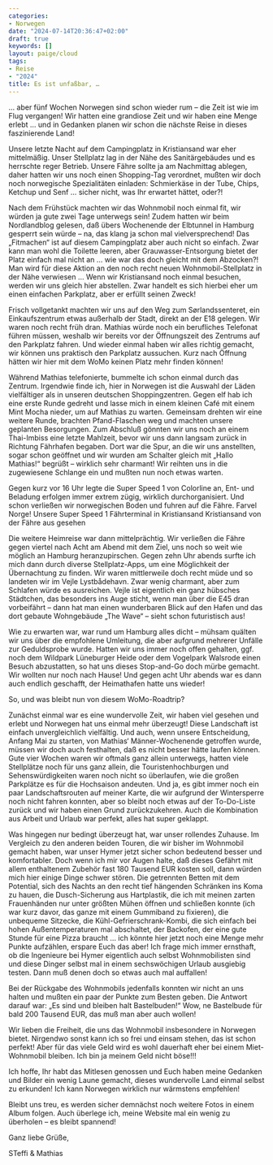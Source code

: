```yaml
---
categories:
- Norwegen
date: "2024-07-14T20:36:47+02:00"
draft: true
keywords: []
layout: paige/cloud
tags:
- Reise
- "2024"
title: Es ist unfaßbar, …
---
```


… aber fünf Wochen Norwegen sind schon wieder rum – die Zeit ist wie im Flug vergangen! Wir hatten eine grandiose Zeit und wir haben eine Menge erlebt … und in Gedanken planen wir schon die nächste Reise in dieses faszinierende Land!

Unsere letzte Nacht auf dem Campingplatz in Kristiansand war eher mittelmäßig. Unser Stellplatz lag in der Nähe des Sanitärgebäudes und es herrschte reger Betrieb. Unsere Fähre sollte ja am Nachmittag ablegen, daher hatten wir uns noch einen Shopping-Tag verordnet, mußten wir doch noch norwegische Spezialitäten einladen: Schmierkäse in der Tube, Chips, Ketchup und Senf … sicher nicht, was Ihr erwartet hättet, oder?!

Nach dem Frühstück machten wir das Wohnmobil noch einmal fit, wir würden ja gute zwei Tage unterwegs sein! Zudem hatten wir beim Nordlandblog gelesen, daß übers Wochenende der Elbtunnel in Hamburg gesperrt sein würde – na, das klang ja schon mal vielversprechend! Das „Fitmachen“ ist auf diesem Campingplatz aber auch nicht so einfach. Zwar kann man wohl die Toilette leeren, aber Grauwasser-Entsorgung bietet der Platz einfach mal nicht an … wie war das doch gleicht mit dem Abzocken?! Man wird für diese Aktion an den noch recht neuen Wohnmobil-Stellplatz in der Nähe verwiesen … Wenn wir Kristiansand noch einmal besuchen, werden wir uns gleich hier abstellen. Zwar handelt es sich hierbei eher um einen einfachen Parkplatz, aber er erfüllt seinen Zweck!

Frisch vollgetankt machten wir uns auf den Weg zum Sørlandssenteret, ein Einkaufszentrum etwas außerhalb der Stadt, direkt an der E18 gelegen. Wir waren noch recht früh dran. Mathias würde noch ein berufliches Telefonat führen müssen, weshalb wir bereits vor der Öffnungszeit des Zentrums auf den Parkplatz fahren. Und wieder einmal haben wir alles richtig gemacht, wir können uns praktisch den Parkplatz aussuchen. Kurz nach Öffnung hätten wir hier mit dem WoMo keinen Platz mehr finden können!

Während Mathias telefonierte, bummelte ich schon einmal durch das Zentrum. Irgendwie finde ich, hier in Norwegen ist die Auswahl der Läden vielfältiger als in unseren deutschen Shoppingzentren. Gegen elf hab ich eine erste Runde gedreht und lasse mich in einem kleinen Café mit einem Mint Mocha nieder, um auf Mathias zu warten. Gemeinsam drehten wir eine weitere Runde, brachten Pfand-Flaschen weg und machten unsere geplanten Besorgungen. Zum Abschluß gönnten wir uns noch an einem Thai-Imbiss eine letzte Mahlzeit, bevor wir uns dann langsam zurück in Richtung Fährhafen begaben. Dort war die Spur, an die wir uns anstellten, sogar schon geöffnet und wir wurden am Schalter gleich mit „Hallo Mathias!“ begrüßt – wirklich sehr charmant! Wir reihten uns in die zugewiesene Schlange ein und mußten nun noch etwas warten.

Gegen kurz vor 16 Uhr legte die Super Speed 1 von Colorline an, Ent- und Beladung erfolgen immer extrem zügig, wirklich durchorganisiert. Und schon verließen wir norwegischen Boden und fuhren auf die Fähre. Farvel Norge!
Unsere Super Speed 1
Fährterminal in Kristiansand
Kristiansand von der Fähre aus gesehen

Die weitere Heimreise war dann mittelprächtig. Wir verließen die Fähre gegen viertel nach Acht am Abend mit dem Ziel, uns noch so weit wie möglich an Hamburg heranzupirschen. Gegen zehn Uhr abends surfte ich mich dann durch diverse Stellplatz-Apps, um eine Möglichkeit der Übernachtung zu finden. Wir waren mittlerweile doch recht müde und so landeten wir im Vejle Lystbådehavn. Zwar wenig charmant, aber zum Schlafen würde es ausreichen. Vejle ist eigentlich ein ganz hübsches Städtchen, das besonders ins Auge sticht, wenn man über die E45 dran vorbeifährt – dann hat man einen wunderbaren Blick auf den Hafen und das dort gebaute Wohngebäude „The Wave“ – sieht schon futuristisch aus!

Wie zu erwarten war, war rund um Hamburg alles dicht – mühsam quälten wir uns über die empfohlene Umleitung, die aber aufgrund mehrerer Unfälle zur Geduldsprobe wurde. Hatten wir uns immer noch offen gehalten, ggf. noch dem Wildpark Lüneburger Heide oder dem Vogelpark Walsrode einen Besuch abzustatten, so hat uns dieses Stop-and-Go doch mürbe gemacht. Wir wollten nur noch nach Hause! Und gegen acht Uhr abends war es dann auch endlich geschafft, der Heimathafen hatte uns wieder!

So, und was bleibt nun von diesem WoMo-Roadtrip?

Zunächst einmal war es eine wundervolle Zeit, wir haben viel gesehen und erlebt und Norwegen hat uns einmal mehr überzeugt! Diese Landschaft ist einfach unvergleichlich vielfältig. Und auch, wenn unsere Entscheidung, Anfang Mai zu starten, von Mathias‘ Männer-Wochenende getroffen wurde, müssen wir doch auch festhalten, daß es nicht besser hätte laufen können. Gute vier Wochen waren wir oftmals ganz allein unterwegs, hatten viele Stellplätze noch für uns ganz allein, die Touristenhochburgen und Sehenswürdigkeiten waren noch nicht so überlaufen, wie die großen Parkplätze es für die Hochsaison andeuten. Und ja, es gibt immer noch ein paar Landschaftsrouten auf meiner Karte, die wir aufgrund der Wintersperre noch nicht fahren konnten, aber so bleibt noch etwas auf der To-Do-Liste zurück und wir haben einen Grund zurückzukehren. Auch die Kombination aus Arbeit und Urlaub war perfekt, alles hat super geklappt.

Was hingegen nur bedingt überzeugt hat, war unser rollendes Zuhause. Im Vergleich zu den anderen beiden Touren, die wir bisher im Wohnmobil gemacht haben, war unser Hymer jetzt sicher schon bedeutend besser und komfortabler. Doch wenn ich mir vor Augen halte, daß dieses Gefährt mit allem enthaltenem Zubehör fast 180 Tausend EUR kosten soll, dann würden mich hier einige Dinge schwer stören. Die getrennten Betten mit dem Potential, sich des Nachts an den recht tief hängenden Schränken ins Koma zu hauen, die Dusch-Sicherung aus Hartplastik, die ich mit meinen zarten Frauenhänden nur unter größten Mühen öffnen und schließen konnte (ich war kurz davor, das ganze mit einem Gummiband zu fixieren), die unbequeme Sitzecke, die Kühl-Gefrierschrank-Kombi, die sich einfach bei hohen Außentemperaturen mal abschaltet, der Backofen, der eine gute Stunde für eine Pizza braucht … ich könnte hier jetzt noch eine Menge mehr Punkte aufzählen, erspare Euch das aber! Ich frage mich immer ernsthaft, ob die Ingenieure bei Hymer eigentlich auch selbst Wohnmobilisten sind und diese Dinger selbst mal in einem sechswöchigen Urlaub ausgiebig testen. Dann muß denen doch so etwas auch mal auffallen!

Bei der Rückgabe des Wohnmobils jedenfalls konnten wir nicht an uns halten und mußten ein paar der Punkte zum Besten geben. Die Antwort darauf war: „Es sind und bleiben halt Bastelbuden!“ Wow, ne Bastelbude für bald 200 Tausend EUR, das muß man aber auch wollen!

Wir lieben die Freiheit, die uns das Wohnmobil insbesondere in Norwegen bietet. Nirgendwo sonst kann ich so frei und einsam stehen, das ist schon perfekt! Aber für das viele Geld wird es wohl dauerhaft eher bei einem Miet-Wohnmobil bleiben. Ich bin ja meinem Geld nicht böse!!!

Ich hoffe, Ihr habt das Mitlesen genossen und Euch haben meine Gedanken und Bilder ein wenig Laune gemacht, dieses wundervolle Land einmal selbst zu erkunden! Ich kann Norwegen wirklich nur wärmstens empfehlen!

Bleibt uns treu, es werden sicher demnächst noch weitere Fotos in einem Album folgen. Auch überlege ich, meine Website mal ein wenig zu überholen – es bleibt spannend!

Ganz liebe Grüße,

STeffi & Mathias
